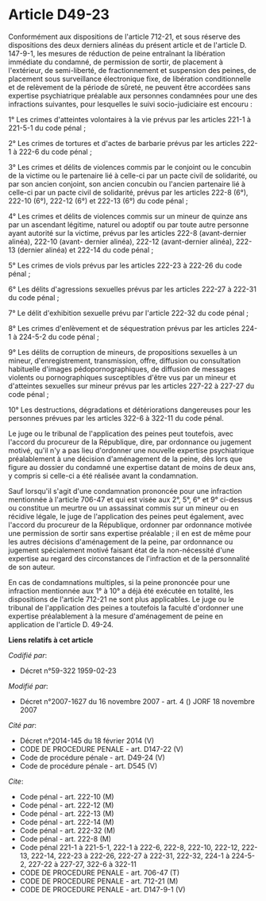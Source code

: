 # Article D49-23

Conformément aux dispositions de l'article 712-21, et sous réserve des dispositions des deux derniers alinéas du présent
article et de l'article D. 147-9-1, les mesures de réduction de peine entraînant la libération immédiate du condamné, de
permission de sortir, de placement à l'extérieur, de semi-liberté, de fractionnement et suspension des peines, de placement
sous surveillance électronique fixe, de libération conditionnelle et de relèvement de la période de sûreté, ne peuvent être
accordées sans expertise psychiatrique préalable aux personnes condamnées pour une des infractions suivantes, pour lesquelles
le suivi socio-judiciaire est encouru :

1° Les crimes d'atteintes volontaires à la vie prévus par les articles 221-1 à 221-5-1 du code pénal ;

2° Les crimes de tortures et d'actes de barbarie prévus par les articles 222-1 à 222-6 du code pénal ;

3° Les crimes et délits de violences commis par le conjoint ou le concubin de la victime ou le partenaire lié à celle-ci par
un pacte civil de solidarité, ou par son ancien conjoint, son ancien concubin ou l'ancien partenaire lié à celle-ci par un
pacte civil de solidarité, prévus par les articles 222-8 (6°), 222-10 (6°), 222-12 (6°) et 222-13 (6°) du code pénal ;

4° Les crimes et délits de violences commis sur un mineur de quinze ans par un ascendant légitime, naturel ou adoptif ou par
toute autre personne ayant autorité sur la victime, prévus par les articles 222-8 (avant-dernier alinéa), 222-10 (avant-
dernier alinéa), 222-12 (avant-dernier alinéa), 222-13 (dernier alinéa) et 222-14 du code pénal ;

5° Les crimes de viols prévus par les articles 222-23 à 222-26 du code pénal ;

6° Les délits d'agressions sexuelles prévus par les articles 222-27 à 222-31 du code pénal ;

7° Le délit d'exhibition sexuelle prévu par l'article 222-32 du code pénal ;

8° Les crimes d'enlèvement et de séquestration prévus par les articles 224-1 à 224-5-2 du code pénal ;

9° Les délits de corruption de mineurs, de propositions sexuelles à un mineur, d'enregistrement, transmission, offre,
diffusion ou consultation habituelle d'images pédopornographiques, de diffusion de messages violents ou pornographiques
susceptibles d'être vus par un mineur et d'atteintes sexuelles sur mineur prévus par les articles 227-22 à 227-27 du code
pénal ;

10° Les destructions, dégradations et détériorations dangereuses pour les personnes prévues par les articles 322-6 à 322-11
du code pénal.

Le juge ou le tribunal de l'application des peines peut toutefois, avec l'accord du procureur de la République, dire, par
ordonnance ou jugement motivé, qu'il n'y a pas lieu d'ordonner une nouvelle expertise psychiatrique préalablement à une
décision d'aménagement de la peine, dès lors que figure au dossier du condamné une expertise datant de moins de deux ans, y
compris si celle-ci a été réalisée avant la condamnation.

Sauf lorsqu'il s'agit d'une condamnation prononcée pour une infraction mentionnée à l'article 706-47 et qui est visée aux 2°,
5°, 6° et 9° ci-dessus ou constitue un meurtre ou un assassinat commis sur un mineur ou en récidive légale, le juge de
l'application des peines peut également, avec l'accord du procureur de la République, ordonner par ordonnance motivée une
permission de sortir sans expertise préalable ; il en est de même pour les autres décisions d'aménagement de la peine, par
ordonnance ou jugement spécialement motivé faisant état de la non-nécessité d'une expertise au regard des circonstances de
l'infraction et de la personnalité de son auteur.

En cas de condamnations multiples, si la peine prononcée pour une infraction mentionnée aux 1° à 10° a déjà été exécutée en
totalité, les dispositions de l'article 712-21 ne sont plus applicables. Le juge ou le tribunal de l'application des peines a
toutefois la faculté d'ordonner une expertise préalablement à la mesure d'aménagement de peine en application de l'article D.
49-24.

**Liens relatifs à cet article**

_Codifié par_:

  - Décret n°59-322 1959-02-23

_Modifié par_:

  - Décret n°2007-1627 du 16 novembre 2007 - art. 4 () JORF 18 novembre 2007

_Cité par_:

  - Décret n°2014-145 du 18 février 2014 (V)
  - CODE DE PROCEDURE PENALE - art. D147-22 (V)
  - Code de procédure pénale - art. D49-24 (V)
  - Code de procédure pénale - art. D545 (V)

_Cite_:

  - Code pénal - art. 222-10 (M)
  - Code pénal - art. 222-12 (M)
  - Code pénal - art. 222-13 (M)
  - Code pénal - art. 222-14 (M)
  - Code pénal - art. 222-32 (M)
  - Code pénal - art. 222-8 (M)
  - Code pénal 221-1 à 221-5-1, 222-1 à 222-6, 222-8, 222-10, 222-12, 222-13, 222-14, 222-23 à 222-26, 222-27 à 222-31, 222-32, 224-1 à 224-5-2, 227-22 à 227-27, 322-6 à 322-11
  - CODE DE PROCEDURE PENALE - art. 706-47 (T)
  - CODE DE PROCEDURE PENALE - art. 712-21 (M)
  - CODE DE PROCEDURE PENALE - art. D147-9-1 (V)
